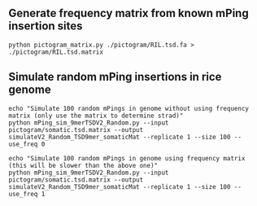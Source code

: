 
## Generate frequency matrix from known mPing insertion sites


```
python pictogram_matrix.py ./pictogram/RIL.tsd.fa > ./pictogram/RIL.tsd.matrix

```

## Simulate random mPing insertions in rice genome

```
echo "Simulate 100 random mPings in genome without using frequency matrix (only use the matrix to determine strad)"
python mPing_sim_9merTSDV2_Random.py --input pictogram/somatic.tsd.matrix --output simulateV2_Random_TSD9mer_somaticMat --replicate 1 --size 100 --use_freq 0

echo "Simulate 100 random mPings in genome using frequency matrix (this will be slower than the above one)"
python mPing_sim_9merTSDV2_Random.py --input pictogram/somatic.tsd.matrix --output simulateV2_Random_TSD9mer_somaticMat --replicate 1 --size 100 --use_freq 1
```
